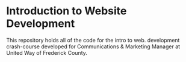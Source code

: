 # Introduction to Website Development
This repository holds all of the code for the intro to web. development crash-course developed for Communications &amp; Marketing Manager at United Way of Frederick County.

